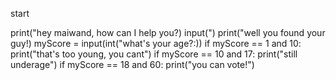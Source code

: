 start

print("hey maiwand, how can I help you?)
input(")
print("well you found your guy!)
myScore = input(int("what's your age?:))
if myScore == 1 and 10:
print("that's too young, you cant")
if myScore == 10 and 17:
print("still underage")
if myScore == 18 and 60:
print("you can vote!")